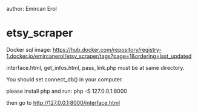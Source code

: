 author: Emircan Erol
# etsy_scraper

Docker sql image: https://hub.docker.com/repository/registry-1.docker.io/emircanerol/etsy_scraper/tags?page=1&ordering=last_updated

interface.html, get_infos.html, pass_link.php must be at same directory.

You should set connect_db() in your computer.

please install php and run:
php -S 127.0.0.1:8000

then go to http://127.0.0.1:8000/interface.html
